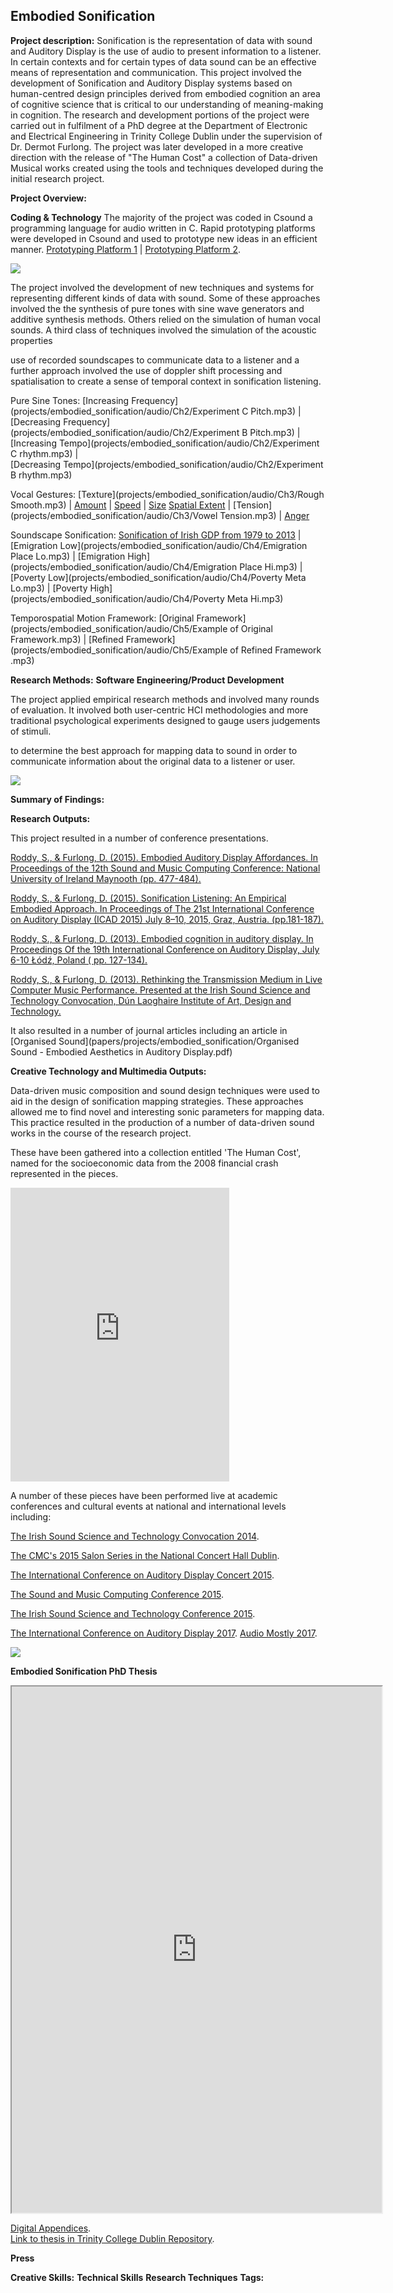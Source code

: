 ## Embodied Sonification

**Project description:** Sonification is the representation of data with sound and Auditory Display is the use of audio to present information to a listener. In certain contexts and for certain types of data sound can be an effective means of representation and communication. This project involved the development of Sonification and Auditory Display systems based on human-centred design principles derived from embodied cognition an area of cognitive science that is critical to our understanding of meaning-making in cognition. The research and development portions of the project were carried out in fulfilment of a PhD degree at the Department of Electronic and Electrical Engineering in Trinity College Dublin under the supervision of Dr. Dermot Furlong. The project was later developed in a more creative direction with the release of "The Human Cost" a collection of Data-driven Musical works created using the tools and techniques developed during the initial research project.


**Project Overview:**

**Coding & Technology**
The majority of the project was coded in Csound a programming language for audio written in C. Rapid prototyping platforms were developed in Csound and used to prototype new ideas in an efficient manner.
[Prototyping Platform 1](/projects/embodied_sonification/code/Prototyping_Model1_Vocal_Gesture2015) | 
[Prototyping Platform 2](/projects/embodied_sonification/code/Prototyping_Model2_Vocal_Gestures2015).  

<img src="/projects/embodied_sonification/images/CsoundCode.png?raw=true"/>

The project involved the development of new techniques and systems for representing different kinds of data with sound. Some of these approaches involved the the synthesis of pure tones with sine wave generators and additive synthesis methods. Others relied on the simulation of human vocal sounds. A third class of techniques involved the simulation of the acoustic properties

use of recorded soundscapes to communicate data to a listener and a further approach involved the use of doppler shift processing and spatialisation to create a sense of temporal context in sonification listening.


Pure Sine Tones:
[Increasing Frequency](projects/embodied_sonification/audio/Ch2/Experiment C Pitch.mp3) |
[Decreasing Frequency](projects/embodied_sonification/audio/Ch2/Experiment B Pitch.mp3) |  
[Increasing Tempo](projects/embodied_sonification/audio/Ch2/Experiment C rhythm.mp3) |  
[Decreasing Tempo](projects/embodied_sonification/audio/Ch2/Experiment B rhythm.mp3)

Vocal Gestures:
[Texture](projects/embodied_sonification/audio/Ch3/Rough Smooth.mp3) | [Amount](projects/embodied_sonification/audio/Ch3/Amount.mp3) | [Speed](projects/embodied_sonification/audio/Ch3/Speed.mp3) | [Size](projects/embodied_sonification/audio/Ch3/Size.mp3) [Spatial Extent](projects/embodied_sonification/audio/Ch3/Spatial.mp3) | [Tension](projects/embodied_sonification/audio/Ch3/Vowel Tension.mp3) | [Anger](projects/embodied_sonification/audio/Ch3/Anger.mp3)

Soundscape Sonification:
[Sonification of Irish GDP from 1979 to 2013](projects/embodied_sonification/audio/Ch4/Sonification.mp3) |
[Emigration Low](projects/embodied_sonification/audio/Ch4/Emigration Place Lo.mp3) |
[Emigration High](projects/embodied_sonification/audio/Ch4/Emigration Place Hi.mp3) |
[Poverty Low](projects/embodied_sonification/audio/Ch4/Poverty Meta Lo.mp3) |
[Poverty High](projects/embodied_sonification/audio/Ch4/Poverty Meta Hi.mp3)

Temporospatial Motion Framework:
[Original Framework](projects/embodied_sonification/audio/Ch5/Example of Original Framework.mp3) |
[Refined Framework](projects/embodied_sonification/audio/Ch5/Example of Refined Framework .mp3)


**Research Methods:**
**Software Engineering/Product Development**

The project applied empirical research methods and involved many rounds of evaluation. It involved both user-centric HCI methodologies and more traditional psychological experiments designed to gauge users judgements of stimuli.

to determine the best approach for mapping data to sound in order to communicate information about the original data to a listener or user.

<img src="images/page2.png?raw=true"/>


**Summary of Findings:**


**Research Outputs:**

This project resulted in a number of conference presentations.

[Roddy,  S., & Furlong, D. (2015). Embodied Auditory Display Affordances. In  Proceedings of the 12th Sound and Music Computing Conference: National  University of Ireland Maynooth (pp. 477-484).](projects/embodied_sonification/papers/EmbodiedAffordancesinAuditoryDisplayRoddyFurlong.pdf)

[Roddy,  S., & Furlong, D. (2015). Sonification Listening: An Empirical  Embodied Approach. In Proceedings of The 21st International Conference on Auditory Display (ICAD 2015) July 8–10, 2015, Graz, Austria.  (pp.181-187).](projects/embodied_sonification/papers/projects/embodied_sonification/papers/SonificationListeningAnempiricalEmbodiedApproachRoddyandFurlong2015.pdf)

[Roddy,  S., & Furlong, D. (2013). Embodied cognition in auditory display.  In Proceedings Of the 19th International Conference on Auditory Display,  July 6-10 Łódź, Poland ( pp. 127-134).](projects/embodied_sonification/papers/SonificationListeningAnempiricalEmbodiedApproachRoddyandFurlong2015.pdf)

[Roddy,  S., & Furlong, D. (2013). Rethinking the Transmission Medium in  Live Computer Music Performance. Presented at the Irish Sound Science and Technology Convocation, Dún Laoghaire Institute of Art, Design and Technology.](projects/embodied_sonification/papers/ISSTC2013RODDY.pdf)

It also resulted in a number of journal articles including an article in [Organised Sound](papers/projects/embodied_sonification/Organised Sound - Embodied Aesthetics in Auditory Display.pdf)


**Creative Technology and Multimedia Outputs:**


Data-driven music composition and sound design techniques were used to aid in the design of sonification mapping strategies. These approaches allowed me to find novel and interesting sonic parameters for mapping data.  This practice resulted in the production of a number of data-driven sound works in the course of the research project.

These have been gathered into a collection entitled 'The Human Cost', named for the socioeconomic data from the 2008 financial crash represented in the pieces.

<iframe style="border: 0; width: 350px; height: 470px;" src="https://bandcamp.com/EmbeddedPlayer/album=2888609678/size=large/bgcol=ffffff/linkcol=0687f5/tracklist=false/transparent=true/" seamless><a href="http://stephenroddy.bandcamp.com/album/the-human-cost-sonification-and-irelands-economic-crash">The Human Cost: Sonification and Ireland&#39;s Economic Crash by Stephen Roddy</a></iframe>


A number of these pieces have been performed live at academic conferences and cultural events at national and international levels including:

[The Irish Sound Science and Technology Convocation 2014](https://s3images.coroflot.com/user_files/individual_files/711451_7SZ94dIf0s3EopLGzawCUcKWt.pdf).

[The CMC's 2015 Salon Series in the National Concert Hall Dublin](https://www.cmc.ie/content/contemporary-music-centres-salon-series-opens-eclectic-electro-acoustic-program).

[The International Conference on Auditory Display Concert 2015](https://iem.kug.ac.at/icad15/icad15/schedule/concerts-installations.html).

[The Sound and Music Computing Conference 2015](https://www.maynoothuniversity.ie/smc15/concert1.html).

[The Irish Sound Science and Technology Conference 2015](https://1.bp.blogspot.com/-ijiHIylZ-i0/XoyVxt_f-sI/AAAAAAAAGis/l86mwHCqqyUxJk-1xY-ISM3EwFUyJ3yMACLcBGAsYHQ/s1600/Issta2015%2Bcopy.jpg).

[The International Conference on Auditory Display 2017](https://www.icad.org/icad2017/program-2/concert.html).
[Audio Mostly 2017](https://audiomostly.com/2017/program/music-program/).

<img src="/projects/embodied_sonification/images/Issta2015 copy.jpg?raw=true"/>


**Embodied Sonification PhD Thesis**

<iframe height="842" src="https://drive.google.com/file/d/0BwMBM58DHm2balNPRERtbEJYNHM/preview" width="592"></iframe>

[Digital Appendices](https://www.dropbox.com/sh/byilxk53kzkdr8b/AADpZQZO3iv0hRL7rU72Pk-ha?dl=0).  
[Link to thesis in Trinity College Dublin Repository](http://www.tara.tcd.ie/handle/2262/80506).  


**Press**

**Creative Skills:**
**Technical Skills**
**Research Techniques**
**Tags:**
